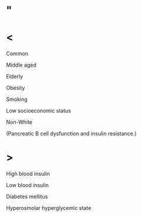 # "

# <

Common

Middle aged

Elderly

Obesity

Smoking

Low socioeconomic status

Non-White

(Pancreatic B cell dysfunction and insulin resistance.)

# >

High blood insulin

Low blood insulin

Diabetes mellitus

Hyperosmolar hyperglycemic state
